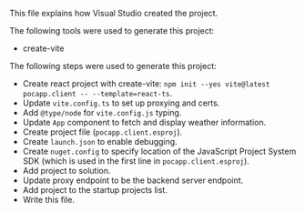 This file explains how Visual Studio created the project.

The following tools were used to generate this project:
- create-vite

The following steps were used to generate this project:
- Create react project with create-vite: `npm init --yes vite@latest pocapp.client -- --template=react-ts`.
- Update `vite.config.ts` to set up proxying and certs.
- Add `@type/node` for `vite.config.js` typing.
- Update `App` component to fetch and display weather information.
- Create project file (`pocapp.client.esproj`).
- Create `launch.json` to enable debugging.
- Create `nuget.config` to specify location of the JavaScript Project System SDK (which is used in the first line in `pocapp.client.esproj`).
- Add project to solution.
- Update proxy endpoint to be the backend server endpoint.
- Add project to the startup projects list.
- Write this file.
